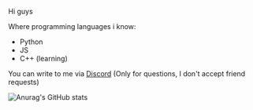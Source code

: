 Hi guys

Where programming languages i know:
- Python
- JS
- С++ (learning)

You can write to me via [Discord](https://discord.com/users/750080996002758740 "fork#4561") (Only for questions, I don't accept friend requests)

![Anurag's GitHub stats](https://github-readme-stats.vercel.app/api?username=tryingcatch&show_icons=true&theme=cobalt&hide_border=true)
